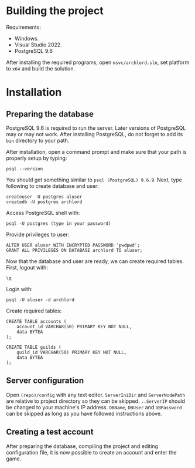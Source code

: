# Building the project
Requirements:
- Windows.
- Visual Studio 2022.
- PostgreSQL 9.6

After installing the required programs, open `msvc/archlord.sln`, set platform to `x64` and build the solution.

# Installation
## Preparing the database
PostgreSQL 9.6 is required to run the server.
Later versions of PostgreSQL may or may not work.
After installing PostgreSQL, do not forget to add its `bin` directory to your path. 

After installation, open a command prompt and make sure that your path is properly setup by typing:
```
psql --version
```
You should get something similar to `psql (PostgreSQL) 9.6.9`.
Next, type following to create database and user:
```
createuser -U postgres aluser
createdb -U postgres archlord
```
Access PostgreSQL shell with:
```
psql -U postgres (type in your password)
```
Provide privileges to user:
```
ALTER USER aluser WITH ENCRYPTED PASSWORD 'pwdpwd';
GRANT ALL PRIVILEGES ON DATABASE archlord TO aluser;
```
Now that the database and user are ready, we can create required tables.
First, logout with:
```
\q
```
Login with:
```
psql -U aluser -d archlord
```
Create required tables:
```
CREATE TABLE accounts (
	account_id VARCHAR(50) PRIMARY KEY NOT NULL,
	data BYTEA
);

CREATE TABLE guilds (
	guild_id VARCHAR(50) PRIMARY KEY NOT NULL,
	data BYTEA
);
```

## Server configuration
Open `(repo)/config` with any text editor.
`ServerIniDir` and `ServerNodePath` are relative to project directory so they can be skipped. 
`..ServerIP` should be changed to your machine's IP address.
`DBName`, `DBUser` and `DBPassword` can be skipped as long as you have followed instructions above.

## Creating a test account
After preparing the database, compiling the project and editing configuration file, it is now possible to create an account and enter the game.
